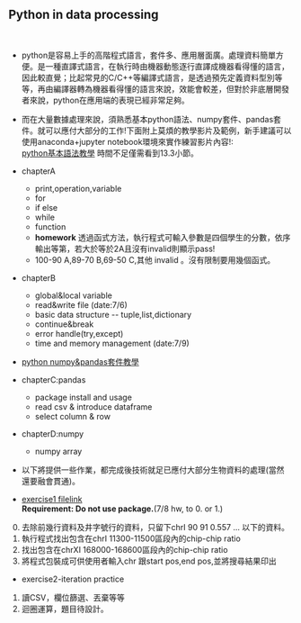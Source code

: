 <h2 id='python-p'>Python in data processing</h2><br/>

- python是容易上手的高階程式語言，套件多、應用層面廣。處理資料簡單方便。是一種直譯式語言，在執行時由機器動態逐行直譯成機器看得懂的語言，因此較直覺；比起常見的C/C++等編譯式語言，是透過預先定義資料型別等等，再由編譯器轉為機器看得懂的語言來說，效能會較差，但對於非底層開發者來說，python在應用端的表現已經非常足夠。
- 而在大量數據處理來說，須熟悉基本python語法、numpy套件、pandas套件。就可以應付大部分的工作!下面附上莫煩的教學影片及範例，新手建議可以使用anaconda+jupyter notebook環境來實作練習影片內容!:<br />
[python基本語法教學](https://morvanzhou.github.io/tutorials/python-basic/basic/) 時間不足僅需看到13.3小節。<br />
- chapterA
    - print,operation,variable
    - for
    - if else
    - while
    - function
    - __homework__
      透過函式方法，執行程式可輸入參數是四個學生的分數，依序輸出等第，若大於等於2A且沒有invalid則顯示pass!
    -  100-90 A,89-70 B,69-50 C,其他 invalid 。沒有限制要用幾個函式。
- chapterB
    - global&local variable
    - read&write file (date:7/6)
    - basic data structure -- tuple,list,dictionary
    - continue&break
    - error handle(try,except) 
    - time and memory management (date:7/9)
- [python numpy&pandas套件教學](https://morvanzhou.github.io/tutorials/data-manipulation/np-pd/)
- chapterC:pandas
    - package install and usage
    - read csv & introduce dataframe
    - select column & row
- chapterD:numpy
    - numpy array 

- 以下將提供一些作業，都完成後技術就足已應付大部分生物資料的處理(當然還要融會貫通)。
- [exercise1 filelink](https://drive.google.com/file/d/1EzioIk9BDTVrimi0Vs6f0K-f8GJXM9E4/view?usp=sharing)<br />
__Requirement: Do not use package.__(7/8 hw, to 0. or 1.)
0. 去除前幾行資料及井字號行的資料，只留下chrI 90 91 0.557 ... 以下的資料。
1. 執行程式找出包含在chrI 11300-11500區段內的chip-chip ratio<br />
2. 找出包含在chrXI 168000-168600區段內的chip-chip ratio<br />
3. 將程式包裝成可供使用者輸入chr 跟start pos,end pos,並將搜尋結果印出<br />
- exercise2-iteration practice
1. 讀CSV，欄位篩選、丟棄等等
2. 迴圈運算，題目待設計。
